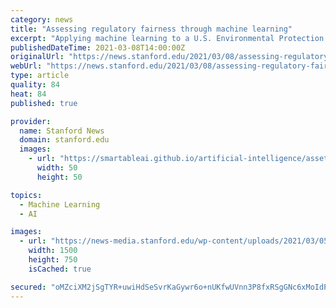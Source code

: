 ```yaml
---
category: news
title: "Assessing regulatory fairness through machine learning"
excerpt: "Applying machine learning to a U.S. Environmental Protection Agency initiative reveals how key design elements determine what communities bear the burden of pollution. The approach could help ensure fairness and accountability in machine learning used by government regulators."
publishedDateTime: 2021-03-08T14:00:00Z
originalUrl: "https://news.stanford.edu/2021/03/08/assessing-regulatory-fairness-machine-learning/"
webUrl: "https://news.stanford.edu/2021/03/08/assessing-regulatory-fairness-machine-learning/"
type: article
quality: 84
heat: 84
published: true

provider:
  name: Stanford News
  domain: stanford.edu
  images:
    - url: "https://smartableai.github.io/artificial-intelligence/assets/images/organizations/stanford.edu-50x50.jpg"
      width: 50
      height: 50

topics:
  - Machine Learning
  - AI

images:
  - url: "https://news-media.stanford.edu/wp-content/uploads/2021/03/05181621/AI_policymaking.jpg"
    width: 1500
    height: 750
    isCached: true

secured: "oMZciXM2jSgTYR+uwiHdSeSvrKaGywr6o+nUKfwUVnn3P8fxRSgGNc6xMoIdP2u23ZcUm7Z4nYa8dtOjfZq5hBLbOUWkIABcR2OR7mQ3KgfEJ6uAcR4B6xPRkXxx4JuxxAxk9xPrV08FM7mZTVlWnz4oBjV2X3usgUF/go78tDhciNNDkmFSRanY3VEaCUbpv9ARfPBeKdV7KgVwXGOUWzBT+io/4Dnlj+/qE16SMV/Q/ssfJi8E1x71Q1/sfkY45mFdHFNzWO0KkkuHm+kcmBMQGhBZMlprWPZF8LrGA3EEDjzDdiVl4pXirXS+df7wz+kxgqltHIpgG3n1ev2QcdFWIVcNTtx3RII5hYNILnM=;u4cp9T8oSJffEaZzX8E99Q=="
---
```


